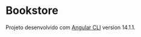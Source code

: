 # Bookstore

Projeto desenvolvido com [Angular CLI](https://github.com/angular/angular-cli) version 14.1.1.

